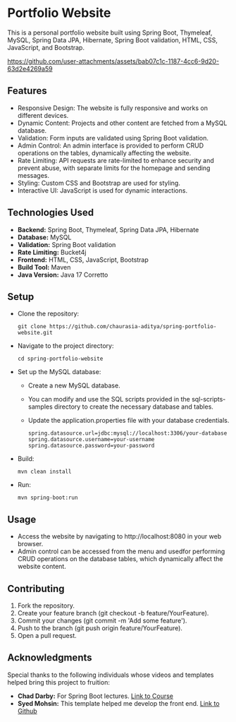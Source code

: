 # Portfolio Website

This is a personal portfolio website built using Spring Boot, Thymeleaf, MySQL, Spring Data JPA, Hibernate, Spring Boot validation, HTML, CSS, JavaScript, and Bootstrap.


https://github.com/user-attachments/assets/bab07c1c-1187-4cc6-9d20-63d2e4269a59


## Features

- Responsive Design: The website is fully responsive and works on different devices.
- Dynamic Content: Projects and other content are fetched from a MySQL database.
- Validation: Form inputs are validated using Spring Boot validation.
- Admin Control: An admin interface is provided to perform CRUD operations on the tables, dynamically affecting the website.
- Rate Limiting: API requests are rate-limited to enhance security and prevent abuse, with separate limits for the homepage and sending messages.
- Styling: Custom CSS and Bootstrap are used for styling.
- Interactive UI: JavaScript is used for dynamic interactions.

## Technologies Used

- **Backend:** Spring Boot, Thymeleaf, Spring Data JPA, Hibernate
- **Database:** MySQL
- **Validation:** Spring Boot validation
- **Rate Limiting:** Bucket4j
- **Frontend:** HTML, CSS, JavaScript, Bootstrap
- **Build Tool:** Maven
- **Java Version:** Java 17 Corretto

## Setup

- Clone the repository:

  ```
  git clone https://github.com/chaurasia-aditya/spring-portfolio-website.git
  ```
  
- Navigate to the project directory:

  ```
  cd spring-portfolio-website
  ```
  
- Set up the MySQL database:
  - Create a new MySQL database.
  - You can modify and use the SQL scripts provided in the sql-scripts-samples directory to create the necessary database and tables.
  - Update the application.properties file with your database credentials.

    ```
    spring.datasource.url=jdbc:mysql://localhost:3306/your-database
    spring.datasource.username=your-username
    spring.datasource.password=your-password
    ```

- Build:

  ```
  mvn clean install
  ```

- Run:

  ```
  mvn spring-boot:run
  ```

## Usage

- Access the website by navigating to http://localhost:8080 in your web browser.
- Admin control can be accessed from the menu and usedfor performing CRUD operations on the database tables, which dynamically affect the website content.

## Contributing

1. Fork the repository.
2. Create your feature branch (git checkout -b feature/YourFeature).
3. Commit your changes (git commit -m 'Add some feature').
4. Push to the branch (git push origin feature/YourFeature).
5. Open a pull request.

## Acknowledgments

Special thanks to the following individuals whose videos and templates helped bring this project to fruition:

- **Chad Darby:** For Spring Boot lectures. [Link to Course](https://www.udemy.com/course/spring-hibernate-tutorial)
- **Syed Mohsin:** This template helped me develop the front end. [Link to Github](https://github.com/devsyedmohsin/portfolio-template)
